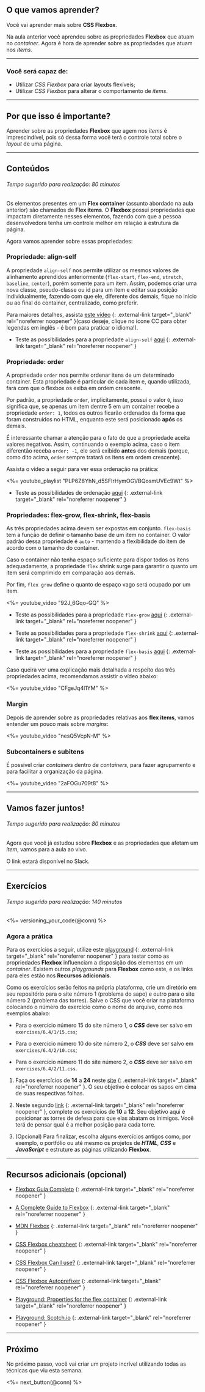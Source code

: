 ## O que vamos aprender?

Você vai aprender mais sobre **CSS Flexbox**.

Na aula anterior você aprendeu sobre as propriedades **Flexbox** que atuam no *container*. Agora é hora de aprender sobre as propriedades que atuam nos *items*.

---

### Você será capaz de:

* Utilizar _CSS Flexbox_ para criar layouts flexíveis;
* Utilizar _CSS Flexbox_ para alterar o comportamento de *items*.

---

## Por que isso é importante?

Aprender sobre as propriedades **Flexbox** que agem nos *items* é imprescindível, pois só dessa forma você terá o controle total sobre o *layout* de uma página.

---

## Conteúdos

###### Tempo sugerido para realização: 80 minutos

Os elementos presentes em um **Flex container** (assunto abordado na aula anterior) são chamados de **Flex items**.
O **Flexbox** possui propriedades que impactam diretamente nesses elementos, fazendo com que a pessoa desenvolvedora tenha um controle melhor em relação à estrutura da página.

Agora vamos aprender sobre essas propriedades:

### Propriedade: align-self

A propriedade `align-self` nos permite utilizar os mesmos valores de alinhamento aprendidos anteriormente (`flex-start`, `flex-end`, `stretch`, `baseline`, `center`), porém somente para um item. Assim, podemos criar uma nova classe, pseudo-classe ou id para um item e editar sua posição individualmente, fazendo com que ele, diferente dos demais, fique no início ou ao final do container, centralizado, como preferir.

Para maiores detalhes, assista [este vídeo](https://www.linkedin.com/learning/responsive-layout/aligning-individual-flex-items) {: .external-link target="_blank" rel="noreferrer noopener" }(caso deseje, clique no ícone CC para obter legendas em inglês - é bom para praticar o idioma!).

* Teste as possibilidades para a propriedade `align-self` [aqui](https://www.w3schools.com/cssref/playit.asp?filename=playcss_align-self) {: .external-link target="_blank" rel="noreferrer noopener" }

### Propriedade: order

A propriedade `order` nos permite ordenar itens de um determinado container. Esta propriedade é particular de cada item e, quando utilizada, fará com que o flexbox os exiba em ordem crescente.

Por padrão, a propriedade `order`, implicitamente, possui o valor `0`, isso significa que, se apenas um item dentre 5 em um container recebe a propriedade `order: 1`, todos os outros ficarão ordenados da forma que foram construídos no HTML, enquanto este será posicionado **após** os demais.

É interessante chamar a atenção para o fato de que a propriedade aceita valores negativos. Assim, continuando o exemplo acima, caso o item diferentão receba `order: -1`, ele será exibido **antes** dos demais (porque, como dito acima, `order` sempre tratará os itens em ordem crescente).

Assista o vídeo a seguir para ver essa ordenação na prática:

<%= youtube_playlist "PLP6Z8YhN_d5SFIrHymOGVBQosmUVEc9Wt" %>

* Teste as possibilidades de ordenação [aqui](https://www.w3schools.com/cssref/tryit.asp?filename=trycss3_order) {: .external-link target="_blank" rel="noreferrer noopener" }

### Propriedades: flex-grow, flex-shrink, flex-basis

As três propriedades acima devem ser expostas em conjunto. `flex-basis` tem a função de definir o tamanho base de um item no container. O valor padrão dessa propriedade é `auto` - mantendo a flexibilidade do item de acordo com o tamanho do container.

Caso o container não tenha espaço suficiente para dispor todos os itens adequadamente, a propriedade `flex` shrink surge para garantir o quanto um item será comprimido em comparação aos demais.

Por fim, `flex grow` define o quanto de espaço vago será ocupado por um item.

<%= youtube_video "92J_6Gqo-GQ" %>

* Teste as possibilidades para a propriedade `flex-grow` [aqui](https://www.w3schools.com/cssref/playit.asp?filename=playcss_flex-grow&preval=1) {: .external-link target="_blank" rel="noreferrer noopener" }

* Teste as possibilidades para a propriedade `flex-shrink` [aqui](https://www.w3schools.com/cssref/playit.asp?filename=playcss_flex-shrink&preval=1) {: .external-link target="_blank" rel="noreferrer noopener" }

* Teste as possibilidades para a propriedade `flex-basis` [aqui](https://www.w3schools.com/cssref/playit.asp?filename=playcss_flex-basis&preval=10px) {: .external-link target="_blank" rel="noreferrer noopener" }

Caso queira ver uma explicação mais detalhada a respeito das três propriedades acima, recomendamos assistir o vídeo abaixo:

<%= youtube_video "CFgeJq4l1YM" %>

### Margin

Depois de aprender sobre as propriedades relativas aos **flex items**, vamos entender um pouco mais sobre *margins*:

<%= youtube_video "nesQ5VcpN-M" %>

### Subcontainers e subitens

É possível criar *containers* dentro de *containers*, para fazer agrupamento e para facilitar a organização da página.

<%= youtube_video "2aFOGu709t8" %>

---

## Vamos fazer juntos!

###### Tempo sugerido para realização: 80 minutos

Agora que você já estudou sobre **Flexbox** e as propriedades que afetam um *item*, vamos para a aula ao vivo.

O link estará disponível no Slack.

---

## Exercícios

###### Tempo sugerido para realização: 140 minutos

<%= versioning_your_code(@conn) %>

### Agora a prática

Para os exercícios a seguir, utilize este [playground](https://the-echoplex.net/flexyboxes/) {: .external-link target="_blank" rel="noreferrer noopener" } para testar como as propriedades **Flexbox** influenciam a disposição dos elementos em um *container*. Existem outros *playgrounds* para **Flexbox** como este, e os links para eles estão nos **Recursos adicionais**.

Como os exercícios serão feitos na própria plataforma, crie um diretório em seu repositório para o site número 1 (problema do sapo) e outro para o site número 2 (problema das torres).
Salve o CSS que você criar na plataforma colocando o número do exercício como o nome do arquivo, como nos exemplos abaixo:

- Para o exercício número 15 do site número 1, o ***CSS*** deve ser salvo em `exercises/6.4/1/15.css`;

- Para o exercício número 10 do site número 2, o ***CSS*** deve ser salvo em `exercises/6.4/2/10.css`;

- Para o exercício número 11 do site número 2, o ***CSS*** deve ser salvo em `exercises/6.4/2/11.css`.

1. Faça os exercícios de **14** a **24** neste [site](https://flexboxfroggy.com/) {: .external-link target="_blank" rel="noreferrer noopener" }. O seu objetivo é colocar os sapos em cima de suas respectivas folhas.

2. Neste segundo [link](http://www.flexboxdefense.com/) {: .external-link target="_blank" rel="noreferrer noopener" }, complete os exercícios de **10** a **12**. Seu objetivo aqui é posicionar as torres de defesa para que elas abatam os inimigos. Você terá de pensar qual é a melhor posição para cada torre.

3. (Opcional) Para finalizar, escolha alguns exercícios antigos como, por exemplo, o portfólio ou até mesmo os projetos de ***HTML***, ***CSS*** e ***JavaScript*** e estruture as páginas utilizando **Flexbox**.

---

## Recursos adicionais (opcional)

* [Flexbox Guia Completo](https://origamid.com/projetos/flexbox-guia-completo/) {: .external-link target="_blank" rel="noreferrer noopener" }

* [A Complete Guide to Flexbox](https://css-tricks.com/snippets/css/a-guide-to-flexbox/) {: .external-link target="_blank" rel="noreferrer noopener" }

* [MDN Flexbox](https://developer.mozilla.org/en-US/docs/Glossary/Flexbox) {: .external-link target="_blank" rel="noreferrer noopener" }

* [CSS Flexbox cheatsheet](https://devhints.io/css-flexbox) {: .external-link target="_blank" rel="noreferrer noopener" }

* [CSS Flexbox Can I use?](https://caniuse.com/#search=flex-box) {: .external-link target="_blank" rel="noreferrer noopener" }

* [CSS Flexbox Autoprefixer](https://autoprefixer.github.io/) {: .external-link target="_blank" rel="noreferrer noopener" }

* [Playground: Properties for the flex container](https://codepen.io/enxaneta/full/adLPwv) {: .external-link target="_blank" rel="noreferrer noopener" }

* [Playground: Scotch.io](https://demos.scotch.io/visual-guide-to-css3-flexbox-flexbox-playground/demos/) {: .external-link target="_blank" rel="noreferrer noopener" }

---

## Próximo

No próximo passo, você vai criar um projeto incrível utilizando todas as técnicas que viu esta semana.

<%= next_button(@conn) %>
